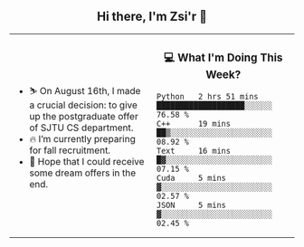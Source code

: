 <h2 align="center"> Hi there, I'm Zsi'r 👋 </h2>

<table>
    <tr>
        <td valign="center" width="50%">
            <ul>
                <li> ⛷️ On August 16th, I made a crucial decision: to give up the postgraduate offer of SJTU CS department.</li>
                <li> 🔥 I’m currently preparing for fall recruitment.</li>
                <li> 🙏 Hope that I could receive some dream offers in the end.</li>
            </ul>
        </td>
       <td valign="top" width="50%">

<h3 align="center"> 💻 What I'm Doing This Week? </h3>

<!--START_SECTION:waka-->
```text
Python   2 hrs 51 mins   ███████████████████░░░░░░   76.58 % 
C++      19 mins         ██▒░░░░░░░░░░░░░░░░░░░░░░   08.92 % 
Text     16 mins         █▓░░░░░░░░░░░░░░░░░░░░░░░   07.15 % 
Cuda     5 mins          ▓░░░░░░░░░░░░░░░░░░░░░░░░   02.57 % 
JSON     5 mins          ▓░░░░░░░░░░░░░░░░░░░░░░░░   02.45 % 
```
<!--END_SECTION:waka-->
</td></tr>
</table>
